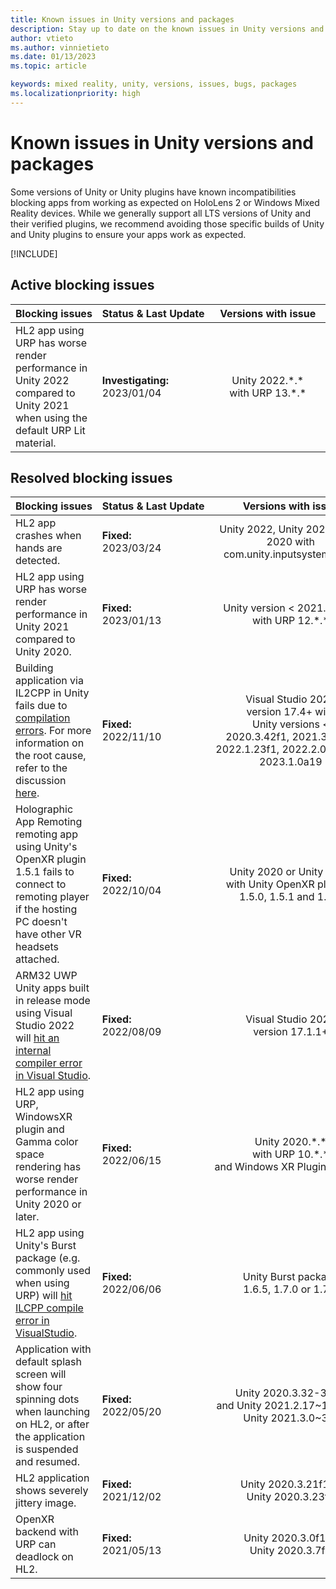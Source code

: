 ```yaml
---
title: Known issues in Unity versions and packages
description: Stay up to date on the known issues in Unity versions and packages.
author: vtieto
ms.author: vinnietieto
ms.date: 01/13/2023
ms.topic: article

keywords: mixed reality, unity, versions, issues, bugs, packages
ms.localizationpriority: high
---
```


# Known issues in Unity versions and packages

Some versions of Unity or Unity plugins have known incompatibilities blocking apps from working as expected on HoloLens 2 or Windows Mixed Reality devices. While we generally support all LTS versions of Unity and their verified plugins, we recommend avoiding those specific builds of Unity and Unity plugins to ensure your apps work as expected.

[!INCLUDE[](includes/xr/recommended-version.md)]

## Active blocking issues

<!-- When updating this table, BE SURE TO ALSO UPDATE /develop/unity/includes/xr/recommended-version.md! -->

| Blocking&nbsp;issues | Status&nbsp;&&nbsp;Last&nbsp;Update | &nbsp;&nbsp;Versions&nbsp;with&nbsp;issue&nbsp;&nbsp; | &nbsp;&nbsp;Mitigation&nbsp;&nbsp; |
| :----------- | :----- | :--------------: | :--------------: |
| HL2 app using URP has worse render performance in Unity 2022 compared to Unity 2021 when using the default URP Lit material. | **Investigating:**<br />2023/01/04 | Unity 2022.\*.\* <br/> with URP 13.\*.\* | Either avoid URP in Unity 2022, avoid using the default URP materials or use URP in Unity 2021.3.14+ |

## Resolved blocking issues

| Blocking&nbsp;issues | Status&nbsp;&&nbsp;Last&nbsp;Update | &nbsp;&nbsp;Versions&nbsp;with&nbsp;issue&nbsp;&nbsp; | &nbsp;&nbsp;Versions&nbsp;with&nbsp;fixes&nbsp;&nbsp; |
| :----------- | :----- | :--------------: | :--------------: |
| HL2 app crashes when hands are detected. | **Fixed:**<br />2023/03/24 | Unity 2022, Unity 2021, Unity 2020 with<br/>com.unity.inputsystem 1.5.0 | Upgrade com.unity.inputsystem to 1.5.1 |
| HL2 app using URP has worse render performance in Unity 2021 compared to Unity 2020. | **Fixed:**<br />2023/01/13 | Unity version < 2021.3.14f1 <br/> with URP 12.\*.\* | Use Unity 2021.3.14f1 and later |
| Building application via IL2CPP in Unity fails due to [compilation errors](https://issuetracker.unity3d.com/issues/il2cpp-windows-builds-fails-when-using-vs-2022-17-dot-4-0-preview). For more information on the root cause, refer to the discussion [here](https://developercommunity.visualstudio.com/t/stdext::hash_compare-has-been-removed-in/10182319). | **Fixed:**<br />2022/11/10 | Visual Studio&nbsp;2022<br />version 17.4+ with<br />Unity versions <<br />2020.3.42f1, 2021.3.14f1, 2022.1.23f1, 2022.2.0b16 and 2023.1.0a19 | Use Visual Studio&nbsp;2019 or Unity version >= 2020.3.42f1, 2021.3.14f1, 2022.1.23f1, 2022.2.0b16 or 2023.1.0a19 |
| Holographic App Remoting remoting app using Unity's OpenXR plugin 1.5.1 fails to connect to remoting player if the hosting PC doesn't have other VR headsets attached. | **Fixed:**<br />2022/10/04 | Unity 2020 or Unity 2021 <br/> with Unity&nbsp;OpenXR&nbsp;plugin&nbsp;=<br/>1.5.0, 1.5.1 and 1.5.2 | If using Holographic App Remoting, use Unity&nbsp;OpenXR&nbsp;plugin&nbsp;<= 1.4.3&nbsp;or&nbsp;>=&nbsp;1.5.3|
| ARM32 UWP Unity apps built in release mode using Visual Studio&nbsp;2022 will [hit an internal compiler error in Visual Studio](https://developercommunity.visualstudio.com/t/uwp-arm-32-build-fails-with-fatal-error-c1001-inte/1697106#T-N10059007). | **Fixed:**<br />2022/08/09 | Visual Studio&nbsp;2022<br />version 17.1.1+ | Use Visual Studio&nbsp;2019 or Visual&nbsp;Studio&nbsp;2022&nbsp;version >= 17.3.* |
| HL2 app using URP, WindowsXR plugin and Gamma color space rendering has worse render performance in Unity 2020 or later. | **Fixed:**<br />2022/06/15 | Unity 2020.\*.\* <br/> with URP 10.\*.\* <br/> and&nbsp;Windows&nbsp;XR&nbsp;Plugin&nbsp;<=4.6.3| Use Windows&nbsp;XR&nbsp;Plugin&nbsp;version&nbsp;>=&nbsp;4.6.4 |
| HL2 app using Unity's Burst package (e.g. commonly used when using URP) will [hit ILCPP compile error in VisualStudio](https://issuetracker.unity3d.com/issues/build-fails-with-error-mono-dot-cecil-dot-assemblyresolutionexception-failed-to-resolve-assembly-when-unity-iap-is-in-the-project). | **Fixed:**<br />2022/06/06 | Unity Burst package <br/> 1.6.5, 1.7.0 or 1.7.1 | Use Unity Burst package 1.6.6 or 1.7.2 or later versions. |
| Application with default splash screen will show four spinning dots when launching on HL2, or after the application is suspended and resumed. | **Fixed:**<br />2022/05/20 | Unity&nbsp;2020.3.32-34f1&nbsp;</br>and Unity&nbsp;2021.2.17~19f1 and Unity&nbsp;2021.3.0~3f1| Use Unity&nbsp;2020.3.35f1 or Unity&nbsp;2021.3.4f1 or later |
| HL2 application shows severely jittery image. | **Fixed:**<br />2021/12/02 | Unity 2020.3.21f1 to <br />Unity 2020.3.23f1 | Use Unity 2020.3.24f1<br /> and later |
| OpenXR backend with URP can deadlock on HL2. | **Fixed:**<br />2021/05/13 | Unity 2020.3.0f1 to <br />Unity 2020.3.7f1 | Use Unity 2020.3.8f1<br /> and later |

